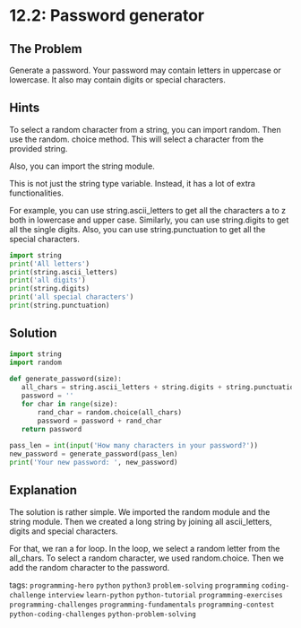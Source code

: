 # 12.2: Password generator

## The Problem

Generate a password. Your password may contain letters in uppercase or lowercase. It also may contain digits or special characters. 

## Hints
To select a random character from a string, you can import random. Then use the random. choice method. This will select a character from the provided string. 

Also, you can import the string module. 

This is not just the string type variable. Instead, it has a lot of extra functionalities.

For example, you can use string.ascii_letters to get all the characters a to z both in lowercase and upper case. Similarly, you can use string.digits to get all the single digits. Also, you can use string.punctuation to get all the special characters.

```python
import string
print('All letters')
print(string.ascii_letters)
print('all digits')
print(string.digits)
print('all special characters')
print(string.punctuation)
```



## Solution
```python
import string
import random
 
def generate_password(size):
   all_chars = string.ascii_letters + string.digits + string.punctuation
   password = ''
   for char in range(size):
       rand_char = random.choice(all_chars)
       password = password + rand_char
   return password
 
pass_len = int(input('How many characters in your password?'))
new_password = generate_password(pass_len)
print('Your new password: ', new_password)
```



## Explanation
The solution is rather simple. We imported the random module and the string module. Then we created a long string by joining all ascii_letters, digits and special characters.

For that, we ran a for loop. In the loop, we select a random letter from the all_chars. To select a random character, we used random.choice. Then we add the random character to the password. 






tags:  `programming-hero`  `python`  `python3`  `problem-solving`  `programming`  `coding-challenge`  `interview`  `learn-python`  `python-tutorial`  `programming-exercises`  `programming-challenges`  `programming-fundamentals`  `programming-contest`  `python-coding-challenges`  `python-problem-solving`